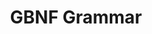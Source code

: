---
title: GBNF Grammar
description: What Nitro supports
keywords: [Nitro, Jan, fast inference, inference server, local AI, large language model, OpenAI compatible, open source, llama]
---